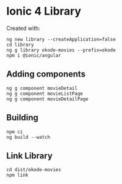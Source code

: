 # Ionic 4 Library

Created with:

```
ng new library --createApplication=false
cd library
ng g library okode-movies --prefix=okode
npm i @ionic/angular
```

## Adding components

```
ng g component movieDetail
ng g component movieListPage
ng g component movieDetailPage
```

## Building

```
npm ci
ng build --watch
```

## Link Library

```
cd dist/okode-movies
npm link
```
